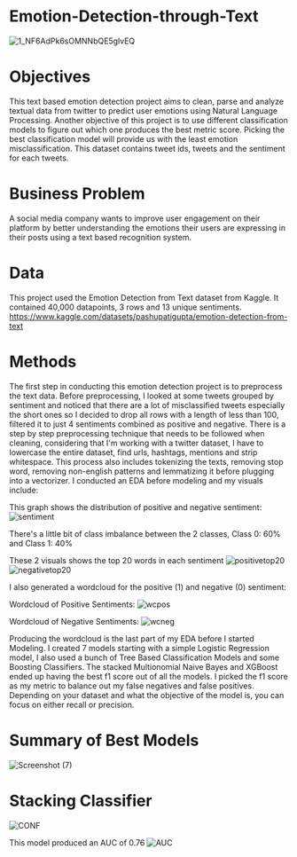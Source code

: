 # Emotion-Detection-through-Text

![1_NF6AdPk6sOMNNbQE5glvEQ](https://user-images.githubusercontent.com/108106393/214875843-4d6e4687-4933-465c-ba89-b1e4ad765a95.png)

# Objectives 
This text based emotion detection project aims to clean, parse and analyze textual data from twitter to predict user emotions using Natural Language Processing. Another objective of this project is to use different classification models to figure out which one produces the best metric score. Picking the best classification model will provide us with the least emotion misclassification. This dataset contains tweet ids, tweets and the sentiment for each tweets. 

# Business Problem 
A social media company wants to improve user engagement on their platform by better understanding the emotions their users are expressing in their posts using a text based recognition system. 

# Data 
This project used the Emotion Detection from Text dataset from Kaggle. It contained 40,000 datapoints, 3 rows and 13 unique sentiments.
https://www.kaggle.com/datasets/pashupatigupta/emotion-detection-from-text

# Methods
The first step in conducting this emotion detection project is to preprocess the text data. Before preprocessing, I looked at some tweets grouped by sentiment and noticed that there are a lot of misclassified tweets especially the short ones so I decided to drop all rows with a length of less than 100, filtered it to just 4 sentiments combined as positive and negative. There is a step by step preprocessing technique that needs to be followed when cleaning, considering that I'm working with a twitter dataset, I have to lowercase the entire dataset, find urls, hashtags, mentions and strip whitespace. This process also includes tokenizing the texts, removing stop word, removing non-english patterns and lemmatizing it before plugging into a vectorizer. I conducted an EDA before modeling and my visuals include:

This graph shows the distribution of positive and negative sentiment: 
![sentiment](https://user-images.githubusercontent.com/108106393/214896837-af3bf4f0-f9a8-49e8-9613-d9806b71f544.png)

There's a little bit of class imbalance between the 2 classes, Class 0: 60% and Class 1: 40%

These 2 visuals shows the top 20 words in each sentiment
![positivetop20](https://user-images.githubusercontent.com/108106393/214898406-0236ef37-657f-4353-a31e-ff5d088076fb.png)
![negativetop20](https://user-images.githubusercontent.com/108106393/214898437-0b45150c-691e-4b53-968b-64ce297c26dc.png)

I also generated a wordcloud for the positive (1) and negative (0) sentiment:

Wordcloud of Positive Sentiments:
![wcpos](https://user-images.githubusercontent.com/108106393/214899981-d82d8b0e-2532-4fd3-b75c-a1c45f0f6b06.png)

Wordcloud of Negative Sentiments:
![wcneg](https://user-images.githubusercontent.com/108106393/214900018-22f0e211-f2f9-4ee8-9ad6-dda040ffbe50.png)

Producing the wordcloud is the last part of my EDA before I started Modeling. I created 7 models starting with a simple Logistic Regression model, I also used a bunch of Tree Based Classification Models and some Boosting Classifiers. The stacked Multionomial Naive Bayes and XGBoost ended up having the best f1 score out of all the models. I picked the f1 score as my metric to balance out my false negatives and false positives. Depending on your dataset and what the objective of the model is, you can focus on either recall or precision. 

# Summary of Best Models
![Screenshot (7)](https://user-images.githubusercontent.com/108106393/214905702-48fc7560-4cae-40f4-a6e7-02b3aea86056.png)
 
# Stacking Classifier
![CONF](https://user-images.githubusercontent.com/108106393/214907053-b0bffe2b-4f3c-417a-aaf1-1de5b54ce45c.png)

This model produced an AUC of 0.76
![AUC](https://user-images.githubusercontent.com/108106393/214907125-a200d092-a293-4869-85b4-69e4bc2aad55.png)






